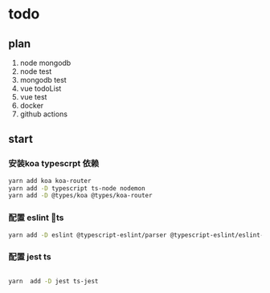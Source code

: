 # todo

## plan

1. node mongodb
2. node test
3. mongodb test
4. vue todoList
5. vue test
6. docker
7. github actions

## start

### 安装koa typescrpt 依赖

```bash
yarn add koa koa-router
yarn add -D typescript ts-node nodemon
yarn add -D @types/koa @types/koa-router

```

### 配置 eslint ts

```bash
yarn add -D eslint @typescript-eslint/parser @typescript-eslint/eslint-plugin
```

### 配置 jest ts

```bash

yarn  add -D jest ts-jest

```
